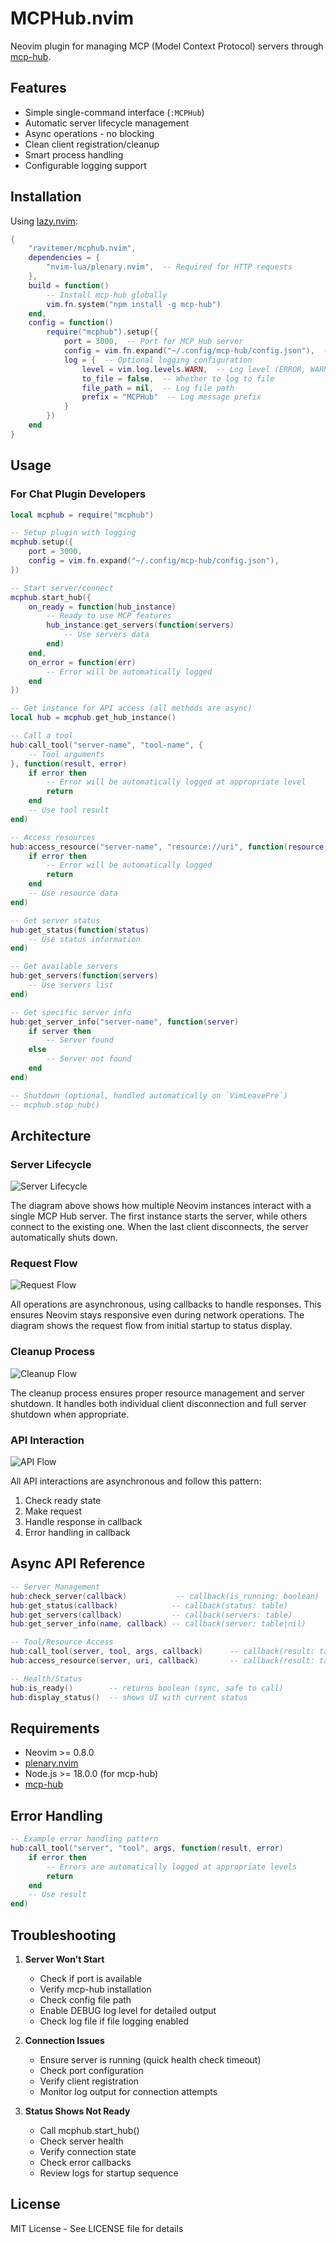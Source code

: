 # MCPHub.nvim

Neovim plugin for managing MCP (Model Context Protocol) servers through [mcp-hub](https://github.com/ravitemer/mcp-hub).

## Features

- Simple single-command interface (`:MCPHub`)
- Automatic server lifecycle management
- Async operations - no blocking
- Clean client registration/cleanup
- Smart process handling
- Configurable logging support

## Installation

Using [lazy.nvim](https://github.com/folke/lazy.nvim):

```lua
{
    "ravitemer/mcphub.nvim",
    dependencies = {
        "nvim-lua/plenary.nvim",  -- Required for HTTP requests
    },
    build = function()
        -- Install mcp-hub globally
        vim.fn.system("npm install -g mcp-hub")
    end,
    config = function()
        require("mcphub").setup({
            port = 3000,  -- Port for MCP Hub server
            config = vim.fn.expand("~/.config/mcp-hub/config.json"),  -- Config file path
            log = {  -- Optional logging configuration
                level = vim.log.levels.WARN,  -- Log level (ERROR, WARN, INFO, DEBUG)
                to_file = false,  -- Whether to log to file
                file_path = nil,  -- Log file path
                prefix = "MCPHub"  -- Log message prefix
            }
        })
    end
}
```

## Usage

### For Chat Plugin Developers

```lua
local mcphub = require("mcphub")

-- Setup plugin with logging
mcphub.setup({
    port = 3000,
    config = vim.fn.expand("~/.config/mcp-hub/config.json"),
})

-- Start server/connect
mcphub.start_hub({
    on_ready = function(hub_instance)
        -- Ready to use MCP features
        hub_instance:get_servers(function(servers)
            -- Use servers data
        end)
    end,
    on_error = function(err)
        -- Error will be automatically logged
    end
})

-- Get instance for API access (all methods are async)
local hub = mcphub.get_hub_instance()

-- Call a tool
hub:call_tool("server-name", "tool-name", {
    -- Tool arguments
}, function(result, error)
    if error then
        -- Error will be automatically logged at appropriate level
        return
    end
    -- Use tool result
end)

-- Access resources
hub:access_resource("server-name", "resource://uri", function(resource, error)
    if error then
        -- Error will be automatically logged
        return
    end
    -- Use resource data
end)

-- Get server status
hub:get_status(function(status)
    -- Use status information
end)

-- Get available servers
hub:get_servers(function(servers)
    -- Use servers list
end)

-- Get specific server info
hub:get_server_info("server-name", function(server)
    if server then
        -- Server found
    else
        -- Server not found
    end
end)

-- Shutdown (optional, handled automatically on `VimLeavePre`)
-- mcphub.stop_hub()
```

## Architecture

### Server Lifecycle

![Server Lifecycle](public/diagrams/server-lifecycle.png)

The diagram above shows how multiple Neovim instances interact with a single MCP Hub server. The first instance starts the server, while others connect to the existing one. When the last client disconnects, the server automatically shuts down.

### Request Flow

![Request Flow](public/diagrams/request-flow.png)

All operations are asynchronous, using callbacks to handle responses. This ensures Neovim stays responsive even during network operations. The diagram shows the request flow from initial startup to status display.

### Cleanup Process

![Cleanup Flow](public/diagrams/cleanup-flow.png)

The cleanup process ensures proper resource management and server shutdown. It handles both individual client disconnection and full server shutdown when appropriate.

### API Interaction

![API Flow](public/diagrams/api-interaction.png)

All API interactions are asynchronous and follow this pattern:

1. Check ready state
2. Make request
3. Handle response in callback
4. Error handling in callback

## Async API Reference

```lua
-- Server Management
hub:check_server(callback)           -- callback(is_running: boolean)
hub:get_status(callback)            -- callback(status: table)
hub:get_servers(callback)           -- callback(servers: table)
hub:get_server_info(name, callback) -- callback(server: table|nil)

-- Tool/Resource Access
hub:call_tool(server, tool, args, callback)      -- callback(result: table|nil, error?: string)
hub:access_resource(server, uri, callback)       -- callback(result: table|nil, error?: string)

-- Health/Status
hub:is_ready()        -- returns boolean (sync, safe to call)
hub:display_status()  -- shows UI with current status
```

## Requirements

- Neovim >= 0.8.0
- [plenary.nvim](https://github.com/nvim-lua/plenary.nvim)
- Node.js >= 18.0.0 (for mcp-hub)
- [mcp-hub](https://github.com/ravitemer/mcp-hub)

## Error Handling

```lua
-- Example error handling pattern
hub:call_tool("server", "tool", args, function(result, error)
    if error then
        -- Errors are automatically logged at appropriate levels
        return
    end
    -- Use result
end)
```

## Troubleshooting

1. **Server Won't Start**

   - Check if port is available
   - Verify mcp-hub installation
   - Check config file path
   - Enable DEBUG log level for detailed output
   - Check log file if file logging enabled

2. **Connection Issues**

   - Ensure server is running (quick health check timeout)
   - Check port configuration
   - Verify client registration
   - Monitor log output for connection attempts

3. **Status Shows Not Ready**
   - Call mcphub.start_hub()
   - Check server health
   - Verify connection state
   - Check error callbacks
   - Review logs for startup sequence

## License

MIT License - See LICENSE file for details
